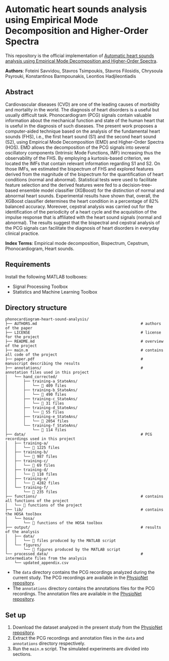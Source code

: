 # Automatic heart sounds analysis using Empirical Mode Decomposition and Higher-Order Spectra

This repository is the official implementation of [Automatic heart sounds analysis using Empirical Mode Decomposition and Higher-Order Spectra](/paper.pdf).

**Authors**: Foteini Savvidou, Stavros Tsimpoukis, Stavros Filosidis, Chrysoula Psyrouki, Konstantinos Barmpounakis, Leontios Hadjileontiadis

## Abstract

Cardiovascular diseases (CVD) are one of the leading causes of morbidity and mortality in the world. The diagnosis of heart disorders is a useful but usually difficult task. Phonocardiogram (PCG) signals contain valuable information about the mechanical function and state of the human heart that is useful in the diagnosis of such diseases. The present work proposes a computer-aided technique based on the analysis of the fundamental heart sounds (FHS), i.e., the first heart sound (S1) and the second heart sound (S2), using Empirical Mode Decomposition (EMD) and Higher-Order Spectra (HOS). EMD allows the decomposition of the PCG signals into several oscillatory components (Intrinsic Mode Functions, IMF) increasing thus the observability of the FHS. By employing a kurtosis-based criterion, we located the IMFs that contain relevant information regarding S1 and S2. On those IMFs, we estimated the bispectrum of FHS and explored features derived from the magnitude of the bispectrum for the quantification of heart conditions (normal and abnormal). Statistical tests were used to facilitate feature selection and the derived features were fed to a decision-tree-based ensemble model classifier (XGBoost) for the distinction of normal and abnormal heart sounds. Experimental results have shown that, overall, the XGBoost classifier determines the heart condition in a percentage of 82% balanced accuracy. Moreover, cepstral analysis was carried out for the identification of the periodicity of a heart cycle and the acquisition of the impulse response that is affiliated with the heart sound signals (normal and abnormal). The results suggest that the bispectral and cepstral analysis of the PCG signals can facilitate the diagnosis of heart disorders in everyday clinical practice.

**Index Terms**: Empirical mode decomposition, Bispectrum, Cepstrum, Phonocardiogram, Heart sounds.

## Requirements

Install the following MATLAB toolboxes:
* Signal Processing Toolbox
* Statistics and Machine Learning Toolbox

## Directory structure

```
phonocardiogram-heart-sound-analysis/
├── AUTHORS.md                                              # authors of the paper
├── LICENSE                                                 # license for the project
├── README.md                                               # overview of the project
├── main.m                                                  # contains all code of the project
├── paper.pdf                                               # manuscript describing the results
├── annotations/                                            # annotation files used in this project
│   └── hand_corrected/
│       ├── training-a_StateAns/
│       │   └── 📜 409 files
│       ├── training-b_StateAns/
│       │   └── 📜 490 files
│       ├── training-c_StateAns/
│       │   └── 📜 31 files
│       ├── training-d_StateAns/
│       │   └── 📜 55 files
│       ├── training-e_StateAns/
│       │   └── 📜 2054 files
│       └── training-f_StateAns/
│           └── 📜 114 files
├── data/                                                   # PCG recordings used in this project
│   ├── training-a/
│   │   └── 📜 1225 files
│   ├── training-b/
│   │   └── 📜 987 files
│   ├── training-c/
│   │   └── 📜 69 files
│   ├── training-d/
│   │   └── 📜 118 files
│   ├── training-e/
│   │   └── 📜 4282 files
│   └── training-f/
│       └── 📜 235 files
├── functions/                                              # contains all functions of the project
│   └── 📜 functions of the project
├── lib/                                                    # contains the HOSA toolbox
│   └── hosa/
│       └── 📜 functions of the HOSA toolbox
├── output/                                                 # results of the analysis
│   ├── data/
│   │   └── 📜 files produced by the MATLAB script
│   └── figures/
│       └── 📜 figures produced by the MATLAB script
└── processed_data/                                         # intermediate files from the analysis
    └── updated_appendix.csv

```
* The `data` directory contains the PCG recordings analyzed during the current study. The PCG recordings are available in the [PhysioNet repository](https://physionet.org/content/challenge-2016).
* The `annotations` directory contains the annotations files for the PCG recordings. The annotation files are available in the [PhysioNet repository](https://physionet.org/content/challenge-2016).

## Set up

1. Download the dataset analyzed in the present study from the [PhysioNet repository](https://physionet.org/content/challenge-2016).
2. Extract the PCG recordings and annotation files in the `data` and `annotations` directory respectively.
3. Run the `main.m` script. The simulated experiments are divided into sections.
